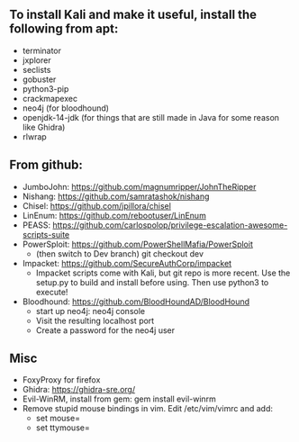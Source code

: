 ## To install Kali and make it useful, install the following from apt:

- terminator
- jxplorer
- seclists
- gobuster
- python3-pip
- crackmapexec
- neo4j (for bloodhound)
- openjdk-14-jdk (for things that are still made in Java for some reason like Ghidra)
- rlwrap

## From github:
- JumboJohn: https://github.com/magnumripper/JohnTheRipper
- Nishang: https://github.com/samratashok/nishang
- Chisel: https://github.com/jpillora/chisel
- LinEnum: https://github.com/rebootuser/LinEnum
- PEASS: https://github.com/carlospolop/privilege-escalation-awesome-scripts-suite
- PowerSploit: https://github.com/PowerShellMafia/PowerSploit
  - (then switch to Dev branch) git checkout dev
- Impacket: https://github.com/SecureAuthCorp/impacket
  - Impacket scripts come with Kali, but git repo is more recent. Use the setup.py to build and install before using. Then use python3 to execute!
- Bloodhound: https://github.com/BloodHoundAD/BloodHound
  - start up neo4j: neo4j console
  - Visit the resulting localhost port
  - Create a password for the neo4j user

## Misc
- FoxyProxy for firefox
- Ghidra: https://ghidra-sre.org/
- Evil-WinRM, install from gem: gem install evil-winrm
- Remove stupid mouse bindings in vim. Edit /etc/vim/vimrc and add:
  - set mouse=
  - set ttymouse=
